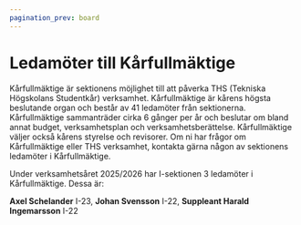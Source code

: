 ```yaml
---
pagination_prev: board
---
```

# Ledamöter till Kårfullmäktige

Kårfullmäktige är sektionens möjlighet till att påverka THS (Tekniska Högskolans Studentkår) verksamhet. Kårfullmäktige är kårens högsta beslutande organ och består av 41 ledamöter från sektionerna. Kårfullmäktige sammanträder cirka 6 gånger per år och beslutar om bland annat budget, verksamhetsplan och verksamhetsberättelse. Kårfullmäktige väljer också kårens styrelse och revisorer. Om ni har frågor om Kårfullmäktige eller THS verksamhet, kontakta gärna någon av sektionens ledamöter i Kårfullmäktige.

Under verksamhetsåret 2025/2026 har I-sektionen 3 ledamöter i Kårfullmäktige. Dessa är:

__Axel Schelander__ I-23,
__Johan Svensson__ I-22,
__Suppleant Harald Ingemarsson__ I-22